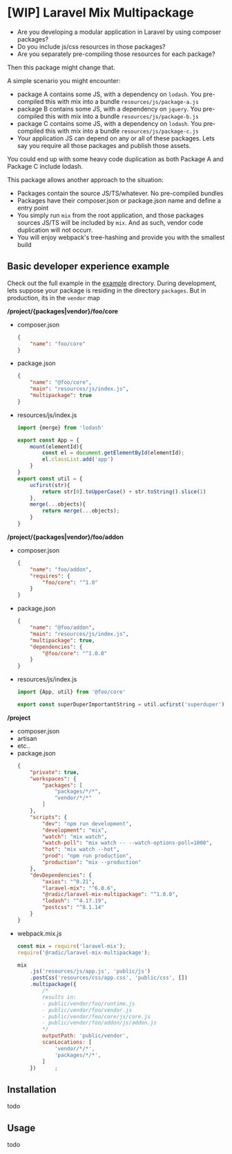 # [WIP] Laravel Mix Multipackage

- Are you developing a modular application in Laravel by using composer packages?
- Do you include js/css resources in those packages?
- Are you separately pre-compiling those resources for each package?

Then this package might change that.

A simple scenario you might encounter:

- package A contains some JS, with a dependency on `lodash`. You pre-compiled this with mix into a bundle `resources/js/package-a.js`  
- package B contains some JS, with a dependency on `jquery`. You pre-compiled this with mix into a bundle `resources/js/package-b.js`
- package C contains some JS, with a dependency on `lodash`. You pre-compiled this with mix into a bundle `resources/js/package-c.js`
- Your application JS can depend on any or all of these packages. Lets say you require all those packages and publish those assets. 

You could end up with some heavy code duplication as both Package A and Package C include lodash.

This package allows another approach to the situation:
- Packages contain the source JS/TS/whatever. No pre-compiled bundles
- Packages have their composer.json or package.json name and define a entry point
- You simply run `mix` from the root application, and those packages sources JS/TS will be included by `mix`. And as such, vendor code duplication will not occurr.
- You will enjoy webpack's tree-hashing and provide you with the smallest build

## Basic developer experience example
Check out the full example in the [example](example) directory.
During development, lets suppose your package is residing in the directory `packages`. But in production, its in the `vendor` map

**/project/{packages|vendor}/foo/core**
- composer.json
    ```json
    {
        "name": "foo/core"
    }
    ```
- package.json
    ```json
    {
        "name": "@foo/core",
        "main": "resources/js/index.js",
        "multipackage": true
    }
    ```
- resources/js/index.js
    ```jsx
    import {merge} from 'lodash'
    
    export const App = {
        mount(elementId){
            const el = document.getElementById(elementId);
            el.classList.add('app')
        }
    }
    export const util = {
        ucfirst(str){
            return str[0].toUpperCase() + str.toString().slice(1)
        },
        merge(...objects){
            return merge(...objects);
        }
    }
    ```

**/project/{packages|vendor}/foo/addon**
- composer.json
    ```json
    {
        "name": "foo/addon",
        "requires": {
            "foo/core": "^1.0"
        }
    }
    ```
- package.json
    ```json
    {
        "name": "@foo/addon",
        "main": "resources/js/index.js",
        "multipackage": true,
        "dependencies": {
            "@foo/core": "^1.0.0"    
        } 
    }
    ```
- resources/js/index.js
    ```jsx
    import {App, util} from '@foo/core'
    
    export const superDuperImportantString = util.ucfirst('superduper');
    ```

**/project**
- composer.json
- artisan
- etc..
- package.json
    ```json
    {
        "private": true,
        "workspaces": {
            "packages": [
                "packages/*/*",
                "vendor/*/*"
            ]
        },
        "scripts": {
            "dev": "npm run development",
            "development": "mix",
            "watch": "mix watch",
            "watch-poll": "mix watch -- --watch-options-poll=1000",
            "hot": "mix watch --hot",
            "prod": "npm run production",
            "production": "mix --production"
        },
        "devDependencies": {
            "axios": "^0.21",
            "laravel-mix": "^6.0.6",
            "@radic/laravel-mix-multipackage": "^1.0.0",
            "lodash": "^4.17.19",
            "postcss": "^8.1.14"
        }
    }
    ```
- webpack.mix.js
    ```jsx
    const mix = require('laravel-mix');
    require('@radic/laravel-mix-multipackage');
    
    mix
        .js('resources/js/app.js', 'public/js')
        .postCss('resources/css/app.css', 'public/css', [])
        .multipackage({
            /*
            results in:
            - public/vendor/foo/runtime.js
            - public/vendor/foo/vendor.js
            - public/vendor/foo/core/js/core.js
            - public/vendor/foo/addon/js/addon.js
            */
            outputPath: 'public/vendor', 
            scanLocations: [
                'vendor/*/*',
                'packages/*/*',
            ]
        })      ;
    ```

## Installation
todo

## Usage
todo

